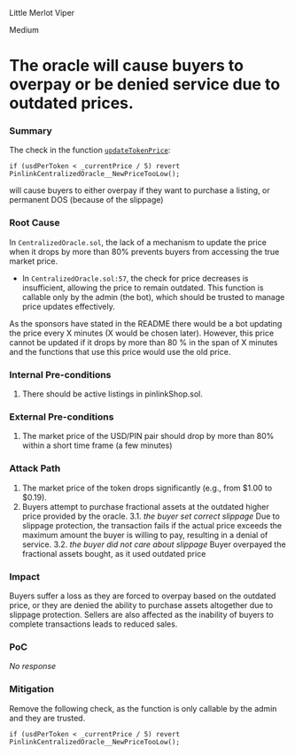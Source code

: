 Little Merlot Viper

Medium

# The oracle will cause buyers to overpay or be denied service due to outdated prices.

### Summary

The check in the function [`updateTokenPrice`](https://github.com/sherlock-audit/2025-03-pinlink-rwa-tokenized-depin-marketplace/blob/main/marketplace-contracts/src/oracles/CentralizedOracle.sol#L56):

```solidity
if (usdPerToken < _currentPrice / 5) revert PinlinkCentralizedOracle__NewPriceTooLow();

```

will cause buyers to either overpay if they want to purchase a listing, or permanent DOS (because of the slippage)

### Root Cause

In `CentralizedOracle.sol`, the lack of a mechanism to update the price when it drops by more than 80% prevents buyers from accessing the true market price.

- In `CentralizedOracle.sol:57`, the check for price decreases is insufficient, allowing the price to remain outdated. This function is callable only by the admin (the bot), which should be trusted to manage price updates effectively.

As the sponsors have stated in the README there would be a bot updating the price every X minutes (X would be chosen later). However, this price cannot be updated if it drops by more than 80 % in the span of X minutes and the functions that use this price would use the old price.

### Internal Pre-conditions

1. There should be active listings in pinlinkShop.sol.

### External Pre-conditions

1. The market price of the USD/PIN pair should drop by more than 80% within a short time frame (a few minutes)

### Attack Path

1. The market price of the token drops significantly (e.g., from $1.00 to $0.19).
2. Buyers attempt to purchase fractional assets at the outdated higher price provided by the oracle.
3.1. *the buyer set correct slippage* Due to slippage protection, the transaction fails if the actual price exceeds the maximum amount the buyer is willing to pay, resulting in a denial of service.
3.2. *the buyer did not care about slippage* Buyer overpayed the fractional assets bought, as it used outdated price

### Impact

Buyers suffer a loss as they are forced to overpay based on the outdated price, or they are denied the ability to purchase assets altogether due to slippage protection. Sellers are also affected as the inability of buyers to complete transactions leads to reduced sales.

### PoC

_No response_

### Mitigation

Remove the following check, as the function is only callable by the admin and they are trusted.

```solidity
if (usdPerToken < _currentPrice / 5) revert PinlinkCentralizedOracle__NewPriceTooLow();
```